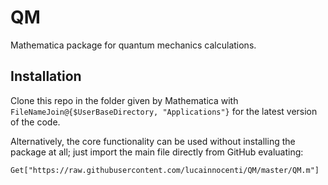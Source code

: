 # QM
Mathematica package for quantum mechanics calculations.

## Installation

Clone this repo in the folder given by Mathematica with `FileNameJoin@{$UserBaseDirectory, "Applications"}` for the latest version of the code.

Alternatively, the core functionality can be used without installing the package at all; just import the main file directly from GitHub evaluating:
```
Get["https://raw.githubusercontent.com/lucainnocenti/QM/master/QM.m"]
```


